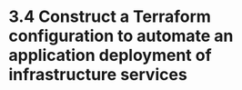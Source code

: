 # 3.4 Construct a Terraform configuration to automate an application deployment of infrastructure services
